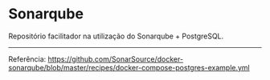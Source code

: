 Sonarqube
=============

Repositório facilitador na utilização do Sonarqube + PostgreSQL.

----------------
Referência: https://github.com/SonarSource/docker-sonarqube/blob/master/recipes/docker-compose-postgres-example.yml
